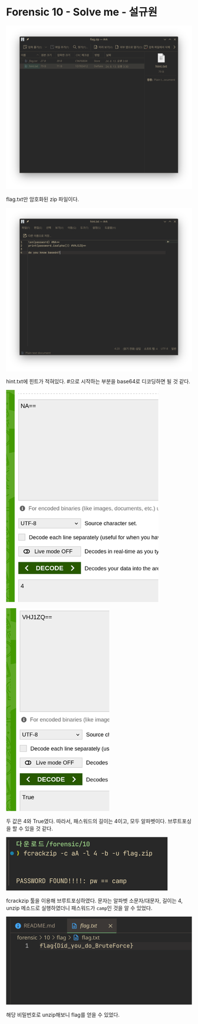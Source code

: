 # Forensic 10 - Solve me - 설규원

![alt text](image.png)

flag.txt만 암호화된 zip 파일이다.

![alt text](image-1.png)

hint.txt에 힌트가 적혀있다. #으로 시작하는 부분을 base64로 디코딩하면 될 것 같다.

![alt text](image-2.png)

![alt text](image-3.png)

두 값은 4와 True였다. 따라서, 패스워드의 길이는 4이고, 모두 알파벳이다. 브루트포싱을 할 수 있을 것 같다.

![alt text](image-4.png)

fcrackzip 툴을 이용해 브루트포싱하였다. 문자는 알파벳 소문자/대문자, 길이는 4, unzip 메소드로 실행하였더니 패스워드가 `camp`인 것을 알 수 있었다.

![alt text](image-5.png)

해당 비밀번호로 unzip해보니 flag를 얻을 수 있었다.

